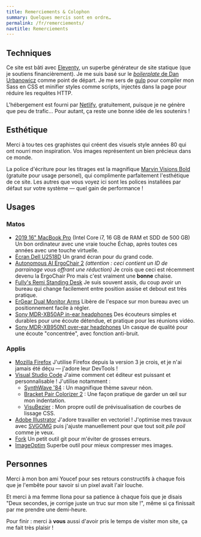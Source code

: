 ```yaml
---
title: Remerciements & Colophon
summary: Quelques mercis sont en ordre…
permalink: /fr/remerciements/
navtitle: Remerciements
---
```


## Techniques

Ce site est bâti avec [Eleventy](https://www.11ty.dev/), un superbe générateur de site statique (que je soutiens financièrement). Je me suis basé sur le [*boilerplate* de Dan Urbanowicz](https://templates.netlify.com/template/eleventy-netlify-boilerplate/) comme point de départ. Je me sers de [gulp](https://gulpjs.com/) pour compiler mon Sass en CSS et minifier styles comme scripts, injectés dans la page pour réduire les requêtes HTTP.

L'hébergement est fourni par [Netlify](https://netlify.com/), gratuitement, puisque je ne génère que peu de trafic… Pour autant, ça reste une bonne idée de les soutenirs !

## Esthétique

Merci à tou·tes ces graphistes qui créent des visuels style années 80 qui ont nourri mon inspiration. Vos images représentent un bien précieux dans ce monde.

La police d'écriture pour les titrages est la magnifique [Marvin Visions Bold](https://www.readvisions.com/marvin) (gratuite pour usage personel), qui complimente parfaitement l'esthétique de ce site. Les autres que vous voyez ici sont les polices installées par défaut sur votre système — quel gain de performance !

## Usages

### Matos

- [2019 16" MacBook Pro](https://www.apple.com/macbook-pro-16/) (Intel Core i7, 16 GB de RAM et SDD de 500 GB)
    Un bon ordinateur avec une vraie touche Échap, après toutes ces années avec une touche virtuelle.
- [Écran Dell U2518D](https://amzn.to/3dgLwYT)
    Un grand écran pour du grand code.
- [Autonomous AI ErgoChair 2](https://www.autonomous.ai/office-chairs/ergonomic-chair/?rid=7a4b2c) _(attention : ceci contient un ID de parrainage vous offrant une réduction)_
    Je crois que ceci est récemment devenu la ErgoChair Pro mais c'est vraiment une **bonne** chaise.
- [Fully's Remi Standing Desk](https://www.fully.com/standing-desks/remi-standing-desk.html)
    Je suis souvent assis, du coup avoir un bureau qui change facilement entre position assise et debout est très pratique.
- [ErGear Dual Monitor Arms](https://amzn.to/35Y3rQm)
    Libère de l'espace sur mon bureau avec un positionnement facile à régler.
- [Sony MDR-XB50AP in-ear headphones](https://amzn.to/3x6jtDt)
    Des écouteurs simples et durables pour une écoute détendue, et pratique pour les réunions vidéo.
- [Sony MDR-XB950N1 over-ear headphones](https://amzn.to/3h0jhAe)
    Un casque de qualité pour une écoute "concentrée", avec fonction anti-bruit.

### Applis

- [Mozilla Firefox](https://www.mozilla.org/en-US/firefox/new/)
    J'utilise Firefox depuis la version 3 je crois, et je n'ai jamais été déçu — j'adore leur DevTools !
- [Visual Studio Code](https://code.visualstudio.com/)
    J'aime comment cet éditeur est puissant et personnalisable ! J'utilise notamment :
    - [SynthWave '84](https://marketplace.visualstudio.com/items?itemName=RobbOwen.synthwave-vscode) : Un magnifique thème saveur néon.
    - [Bracket Pair Colorizer 2](https://marketplace.visualstudio.com/items?itemName=CoenraadS.bracket-pair-colorizer-2) : Une façon pratique de garder un œil sur mon indentation.
    - [VisuBezier](https://marketplace.visualstudio.com/items?itemName=chriskirknielsen.visubezier) : Mon propre outil de prévisualisation de courbes de lissage CSS.
- [Adobe Illustrator](https://www.adobe.com/products/illustrator.html)
    J'adore travailler en vectoriel ! J'optimise mes travaux avec [SVGOMG](https://jakearchibald.github.io/svgomg/) puis j'ajuste manuellement pour que tout soit _pile poil_ comme je veux.
- [Fork](https://fork.dev/)
    Un petit outil git pour m'éviter de grosses erreurs.
- [ImageOptim](https://imageoptim.com/mac)
    Superbe outil pour mieux compresser mes images.

## Personnes

Merci à mon bon ami Youcef pour ses retours constructifs à chaque fois que je l'embête pour savoir si un pixel avait l'air louche.

Et merci à ma femme Ilona pour sa patience à chaque fois que je disais "Deux secondes, je corrige juste un truc sur mon site !", même si ça finissait par me prendre une demi-heure.

Pour finir : merci à **vous** aussi d'avoir pris le temps de visiter mon site, ça me fait très plaisir !
